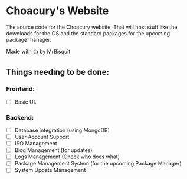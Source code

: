 # Choacury's Website
The source code for the Choacury website. That will host stuff like the downloads for the OS and the standard packages for the upcoming package manager.

Made with 👍 by MrBisquit

## Things needing to be done:
### Frontend:
- [ ] Basic UI.
### Backend:
- [ ] Database integration (using MongoDB)
- [ ] User Account Support
- [ ] ISO Management
- [ ] Blog Management (for updates)
- [ ] Logs Management (Check who does what)
- [ ] Package Management System (for the upcoming Package Manager)
- [ ] System Update Management
